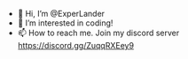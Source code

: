 - 👋 Hi, I’m @ExperLander
- 👀 I’m interested in coding!
- 📫 How to reach me. Join my discord server https://discord.gg/ZuqqRXEey9

<!---
ExperLander/ExperLander is a ✨ special ✨ repository because its `README.md` (this file) appears on your GitHub profile.
You can click the Preview link to take a look at your changes.
--->
